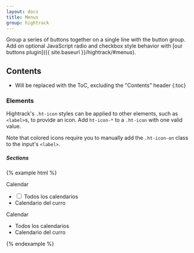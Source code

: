 ```yaml
---
layout: docs
title: Menus
group: hightrack
---
```


Group a series of buttons together on a single line with the button group. Add on optional JavaScript radio and checkbox style behavior with [our buttons plugin]({{ site.baseurl }}/hightrack/#menus).

## Contents

* Will be replaced with the ToC, excluding the "Contents" header
{:toc}

### Elements

Hightrack's `.ht-icon` styles can be applied to other elements, such as `<label>`s, to provide an icon. Add `ht-icon-*` to a `.ht-icon` with one valid value.

Note that colored icons require you to manually add the `.ht-icon-on` class to the input's `<label>`.

##### Sections

{% example html %}
<div class="ht-menu col-md-4">
	<div class="row ht-header">
	  <div class="ht-category">Calendar</div>
	  <div class="ht-icon ht-icon-dropdown ht-icon-on"></div>
	</div>
	<ul>
		<li><div class="form-group has-success">
		  <label class="custom-control custom-checkbox">
		    <input type="checkbox" class="custom-control-input">
		    <span class="custom-control-indicator"></span>
		    <span class="custom-control-description">Todos los calendarios</span>
		  </label>
		</div>
		</li>
		<li>Calendario del curro</li>
	</ul>
	<div class="row ht-header">
	  <div class="ht-category col-md-11">Calendar</div>
	  <div class="ht-icon ht-icon-dropdown ht-icon-on"></div>
	</div>
	<ul>
		<li>Todos los calendarios</li>
		<li>Calendario del curro</li>
	</ul>
</div>
{% endexample %}

